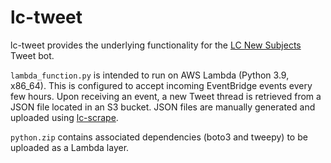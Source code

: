 # lc-tweet

lc-tweet provides the underlying functionality for the [LC New Subjects](https://twitter.com/newSubjectsLC) Tweet bot.

`lambda_function.py` is intended to run on AWS Lambda (Python 3.9, x86_64). This is configured to accept incoming EventBridge events every few hours. Upon receiving an event, a new Tweet thread is retrieved from a JSON file located in an S3 bucket. JSON files are manually generated and uploaded using [lc-scrape](https://github.com/joeptacek/lc-scrape).

`python.zip` contains associated dependencies (boto3 and tweepy) to be uploaded as a Lambda layer.

